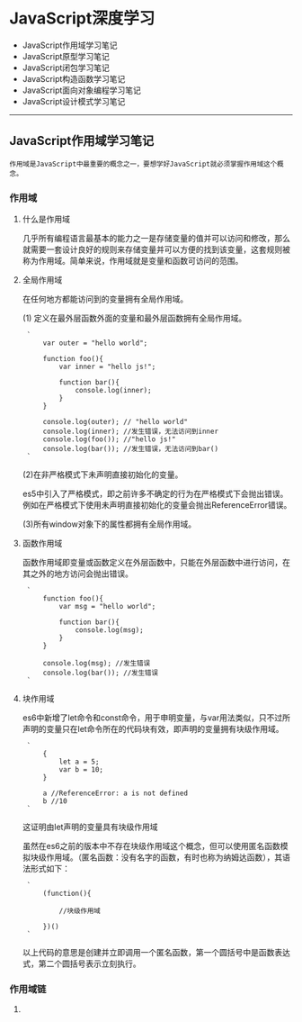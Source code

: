 # JavaScript深度学习
* JavaScript作用域学习笔记
* JavaScript原型学习笔记
* JavaScript闭包学习笔记
* JavaScript构造函数学习笔记
* JavaScript面向对象编程学习笔记
* JavaScript设计模式学习笔记
***
## JavaScript作用域学习笔记

	作用域是JavaScript中最重要的概念之一，要想学好JavaScript就必须掌握作用域这个概念。
	
### 作用域

1. 什么是作用域

	几乎所有编程语言最基本的能力之一是存储变量的值并可以访问和修改，那么就需要一套设计良好的规则来存储变量并可以方便的找到该变量，这套规则被称为作用域。简单来说，作用域就是变量和函数可访问的范围。
		
2. 全局作用域

	在任何地方都能访问到的变量拥有全局作用域。
		
	(1) 定义在最外层函数外面的变量和最外层函数拥有全局作用域。
		
	 	`
	 		var outer = "hello world"; 
	 		
	 		function foo(){
	 			var inner = "hello js!";
				
				function bar(){
					console.log(inner); 
				}				
	 		}
	 		
	 		console.log(outer); // "hello world"
	 		console.log(inner); //发生错误，无法访问到inner
	 		console.log(foo()); //"hello js!"
	 		console.log(bar()); //发生错误，无法访问到bar()
	 	` 
	 	
	 (2)在非严格模式下未声明直接初始化的变量。
	 
	 es5中引入了严格模式，即之前许多不确定的行为在严格模式下会抛出错误。例如在严格模式下使用未声明直接初始化的变量会抛出ReferenceError错误。
	 	
	 (3)所有window对象下的属性都拥有全局作用域。
3. 函数作用域

	函数作用域即变量或函数定义在外层函数中，只能在外层函数中进行访问，在其之外的地方访问会抛出错误。
		
		`
			function foo(){
				var msg = "hello world"; 
				
				function bar(){
					console.log(msg); 
				}
			}
			
			console.log(msg); //发生错误
			console.log(bar()); //发生错误
		`
		
4. 块作用域

	es6中新增了let命令和const命令，用于申明变量，与var用法类似，只不过所声明的变量只在let命令所在的代码块有效，即声明的变量拥有块级作用域。
		
		`
			{
				let a = 5; 
				var b = 10; 
			}
			
			a //ReferenceError: a is not defined
			b //10		
		`
		
	这证明由let声明的变量具有块级作用域
		
	虽然在es6之前的版本中不存在块级作用域这个概念，但可以使用匿名函数模拟块级作用域。（匿名函数：没有名字的函数，有时也称为纳姆达函数），其语法形式如下：
		
		`
			(function(){
			
				//块级作用域
				
			})()
		`
		
	以上代码的意思是创建并立即调用一个匿名函数，第一个圆括号中是函数表达式，第二个圆括号表示立刻执行。
		
### 作用域链
1.  